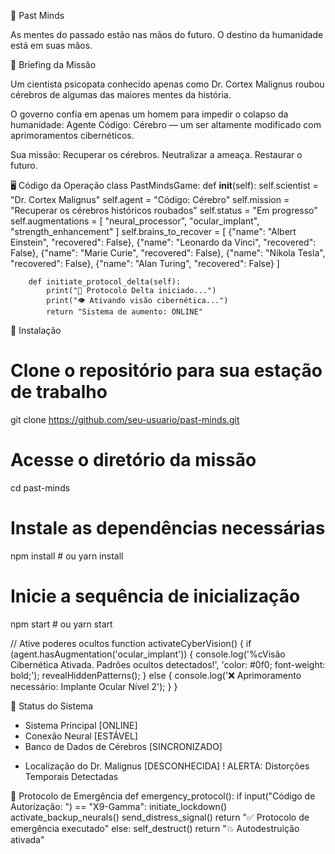 🧠 Past Minds

As mentes do passado estão nas mãos do futuro.
O destino da humanidade está em suas mãos.






📜 Briefing da Missão

Um cientista psicopata conhecido apenas como Dr. Cortex Malignus roubou cérebros de algumas das maiores mentes da história.

O governo confia em apenas um homem para impedir o colapso da humanidade:
Agente Código: Cérebro — um ser altamente modificado com aprimoramentos cibernéticos.

Sua missão: Recuperar os cérebros. Neutralizar a ameaça. Restaurar o futuro.

🖥️ Código da Operação
    class PastMindsGame:
        def __init__(self):
            self.scientist = "Dr. Cortex Malignus"
            self.agent = "Código: Cérebro"
            self.mission = "Recuperar os cérebros históricos roubados"
            self.status = "Em progresso"
            self.augmentations = [
                "neural_processor",
                "ocular_implant",
                "strength_enhancement"
            ]
            self.brains_to_recover = [
                {"name": "Albert Einstein", "recovered": False},
                {"name": "Leonardo da Vinci", "recovered": False},
                {"name": "Marie Curie", "recovered": False},
                {"name": "Nikola Tesla", "recovered": False},
                {"name": "Alan Turing", "recovered": False}
            ]
        
        def initiate_protocol_delta(self):
            print("🔴 Protocolo Delta iniciado...")
            print("👁️ Ativando visão cibernética...")
            return "Sistema de aumento: ONLINE"

🚀 Instalação
# Clone o repositório para sua estação de trabalho
git clone https://github.com/seu-usuario/past-minds.git

# Acesse o diretório da missão
cd past-minds

# Instale as dependências necessárias
npm install  # ou yarn install

# Inicie a sequência de inicialização
npm start    # ou yarn start


// Ative poderes ocultos
function activateCyberVision() {
  if (agent.hasAugmentation('ocular_implant')) {
    console.log('%cVisão Cibernética Ativada. Padrões ocultos detectados!', 
                'color: #0f0; font-weight: bold;');
    revealHiddenPatterns();
  } else {
    console.log('❌ Aprimoramento necessário: Implante Ocular Nível 2');
  }
}

📡 Status do Sistema
+ Sistema Principal [ONLINE]
+ Conexão Neural [ESTÁVEL]
+ Banco de Dados de Cérebros [SINCRONIZADO]
- Localização do Dr. Malignus [DESCONHECIDA]
! ALERTA: Distorções Temporais Detectadas


🛑 Protocolo de Emergência
def emergency_protocol():
    if input("Código de Autorização: ") == "X9-Gamma":
        initiate_lockdown()
        activate_backup_neurals()
        send_distress_signal()
        return "✅ Protocolo de emergência executado"
    else:
        self_destruct()
        return "💥 Autodestruição ativada"
